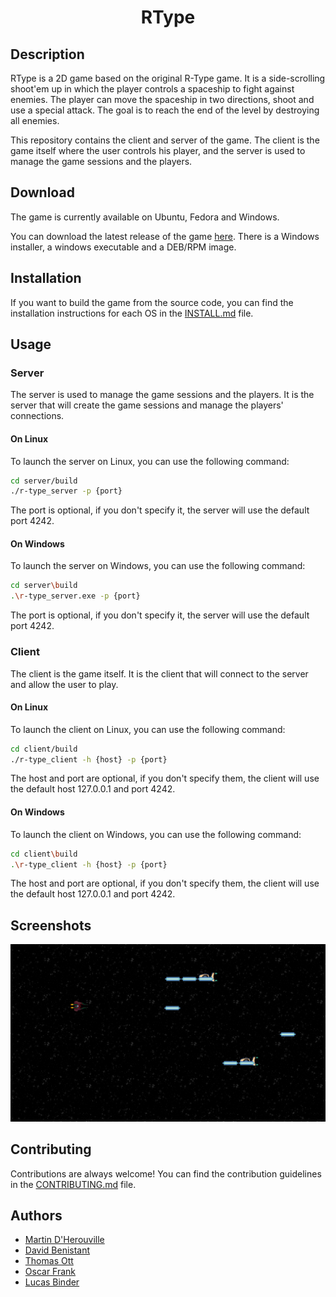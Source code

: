 <div align="center">
    <h1 align="center">
        RType
    </h1>
</div>

## Description

RType is a 2D game based on the original R-Type game. It is a side-scrolling shoot'em up in which the player controls a spaceship to fight against enemies. The player can move the spaceship in two directions, shoot and use a special attack. The goal is to reach the end of the level by destroying all enemies.

This repository contains the client and server of the game. The client is the game itself where the user controls his player, and the server is used to manage the game sessions and the players.

## Download

The game is currently available on Ubuntu, Fedora and Windows.

You can download the latest release of the game [here](https://github.com/EpitechPromo2026/B-CPP-500-MLH-5-1-rtype-martin.d-herouville/releases). There is a Windows installer, a windows executable and a DEB/RPM image.

## Installation

If you want to build the game from the source code, you can find the installation instructions for each OS in the [INSTALL.md](INSTALL.md) file.

## Usage

### Server

The server is used to manage the game sessions and the players. It is the server that will create the game sessions and manage the players' connections.

#### On Linux

To launch the server on Linux, you can use the following command:

```bash
cd server/build
./r-type_server -p {port}
```

The port is optional, if you don't specify it, the server will use the default port 4242.

#### On Windows

To launch the server on Windows, you can use the following command:

```bash
cd server\build
.\r-type_server.exe -p {port}
```
The port is optional, if you don't specify it, the server will use the default port 4242.

### Client

The client is the game itself. It is the client that will connect to the server and allow the user to play.

#### On Linux

To launch the client on Linux, you can use the following command:

```bash
cd client/build
./r-type_client -h {host} -p {port}
```

The host and port are optional, if you don't specify them, the client will use the default host 127.0.0.1 and port 4242.

#### On Windows

To launch the client on Windows, you can use the following command:

```bash
cd client\build
.\r-type_client -h {host} -p {port}
```

The host and port are optional, if you don't specify them, the client will use the default host 127.0.0.1 and port 4242.

## Screenshots

![](./screenshots/screenshot_actual_game.png)

## Contributing

Contributions are always welcome! You can find the contribution guidelines in the [CONTRIBUTING.md](CONTRIBUTING.md) file.

## Authors

- [Martin D'Herouville](https://github.com/Mazettt)
- [David Benistant](https://github.com/usernameisunvaible)
- [Thomas Ott](https://github.com/RedBoardDev)
- [Oscar Frank](https://github.com/OoscarFrank)
- [Lucas Binder](https://github.com/LucasB9)
